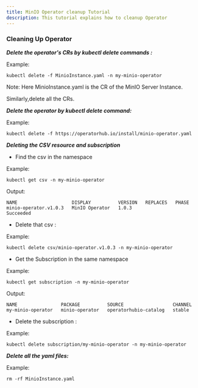 ```yaml
---
title: MinIO Operator cleanup Tutorial
description: This tutorial explains how to cleanup Operator
---
```



### Cleaning Up Operator




***Delete the operator's CRs by kubectl delete commands :***

 

Example:
 
 ```
 kubectl delete -f MinioInstance.yaml -n my-minio-operator
 ```

Note: Here MinioInstance.yaml  is the CR of the MinIO Server Instance.

Similarly,delete all the CRs.
 

***Delete the operator by kubectl delete command:***
 
 
 Example:
 
 ```
 kubectl delete -f https://operatorhub.io/install/minio-operator.yaml
 ```
 


***Deleting the CSV resource and subscription***

- Find the csv in the namespace

Example:

```
kubectl get csv -n my-minio-operator
```

Output:

```
NAME                    DISPLAY          VERSION   REPLACES   PHASE
minio-operator.v1.0.3   MinIO Operator   1.0.3                Succeeded
```

- Delete that csv :

Example:

```
kubectl delete csv/minio-operator.v1.0.3 -n my-minio-operator
```

- Get the Subscription in the same namespace 

Example:

```
kubectl get subscription -n my-minio-operator
```

Output:
```
NAME                PACKAGE          SOURCE                  CHANNEL
my-minio-operator   minio-operator   operatorhubio-catalog   stable
```


- Delete the subscription :

Example:

```
kubectl delete subscription/my-minio-operator -n my-minio-operator
```


 
***Delete all the yaml files:***
 
 Example:
 
  ```
  rm -rf MinioInstance.yaml
  ```
  

